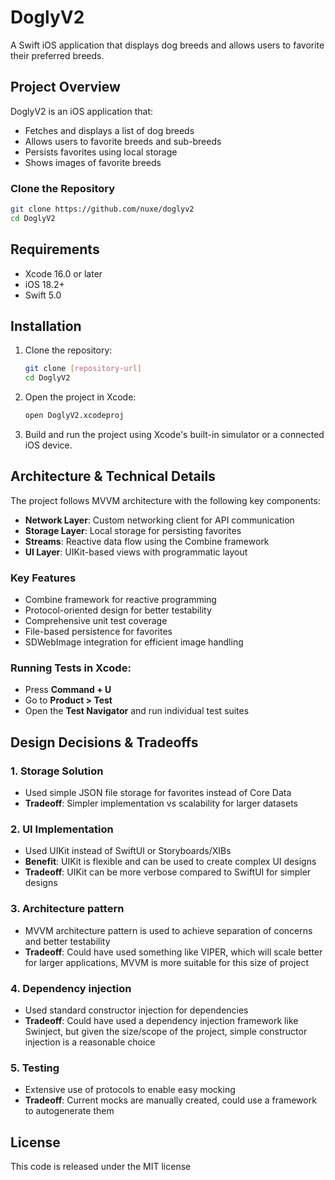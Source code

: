 # DoglyV2

A Swift iOS application that displays dog breeds and allows users to favorite their preferred breeds.

## Project Overview

DoglyV2 is an iOS application that:
- Fetches and displays a list of dog breeds
- Allows users to favorite breeds and sub-breeds
- Persists favorites using local storage
- Shows images of favorite breeds

### Clone the Repository
```bash
git clone https://github.com/nuxe/doglyv2
cd DoglyV2
```

## Requirements
- Xcode 16.0 or later
- iOS 18.2+
- Swift 5.0

## Installation

1. Clone the repository:
   ```bash
   git clone [repository-url]
   cd DoglyV2
   ```

2. Open the project in Xcode:
   ```bash
   open DoglyV2.xcodeproj
   ```

3. Build and run the project using Xcode's built-in simulator or a connected iOS device.

## Architecture & Technical Details

The project follows MVVM architecture with the following key components:
- **Network Layer**: Custom networking client for API communication
- **Storage Layer**: Local storage for persisting favorites
- **Streams**: Reactive data flow using the Combine framework
- **UI Layer**: UIKit-based views with programmatic layout

### Key Features
- Combine framework for reactive programming
- Protocol-oriented design for better testability
- Comprehensive unit test coverage
- File-based persistence for favorites
- SDWebImage integration for efficient image handling

### Running Tests in Xcode:
- Press **Command + U**
- Go to **Product > Test**
- Open the **Test Navigator** and run individual test suites

## Design Decisions & Tradeoffs

### 1. Storage Solution
- Used simple JSON file storage for favorites instead of Core Data  
- **Tradeoff**: Simpler implementation vs scalability for larger datasets

### 2. UI Implementation
- Used UIKit instead of SwiftUI or Storyboards/XIBs  
- **Benefit**: UIKit is flexible and can be used to create complex UI designs
- **Tradeoff**: UIKit can be more verbose compared to SwiftUI for simpler designs

### 3. Architecture pattern
- MVVM architecture pattern is used to achieve separation of concerns and better testability
- **Tradeoff**: Could have used something like VIPER, which will scale better for larger 
applications, MVVM is more suitable for this size of project

### 4. Dependency injection
- Used standard constructor injection for dependencies
- **Tradeoff**: Could have used a dependency injection framework like Swinject, but given the size/scope of the project, simple constructor injection is a reasonable choice 

### 5. Testing
 - Extensive use of protocols to enable easy mocking
 - **Tradeoff**: Current mocks are manually created, could use a framework to autogenerate them

## License
This code is released under the MIT license

